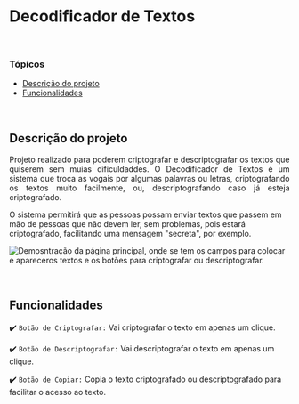 # Decodificador de Textos

<br>

### Tópicos

* [Descrição do projeto](#descrição-do-projeto)
* [Funcionalidades](#funcionalidades)

<br>

## Descrição do projeto 

<p align="justify">
  Projeto realizado para poderem criptografar e descriptografar os textos que quiserem sem muias dificuldaddes. O Decodificador de Textos é um sistema que troca as vogais por algumas palavras ou letras, criptografando os textos muito facilmente, ou, descriptografando caso já esteja criptografado.

O sistema permitirá que as pessoas possam enviar textos que passem em mão de pessoas que não devem ler, sem problemas, pois estará criptografado, facilitando uma mensagem "secreta", por exemplo.
</p>

![Demosntração da página principal, onde se tem os campos para colocar e apareceros textos e os botões para criptografar ou descriptografar.](https://github.com/user-attachments/assets/39240316-4f52-4346-8b4f-bceada1af25f)

<br>

## Funcionalidades

:heavy_check_mark: `Botão de Criptografar:` Vai criptografar o texto em apenas um clique.

:heavy_check_mark: `Botão de Descriptografar:` Vai descriptografar o texto em apenas um clique.

:heavy_check_mark: `Botão de Copiar:` Copia o texto criptografado ou descriptografado para facilitar o acesso ao texto.
